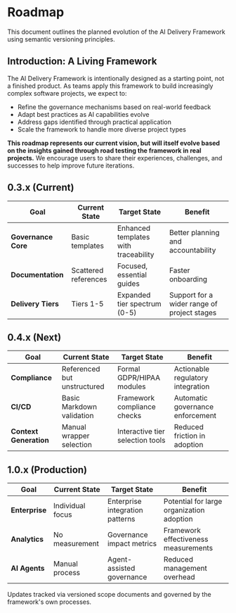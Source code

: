 # Roadmap

This document outlines the planned evolution of the AI Delivery Framework using semantic versioning principles.

## Introduction: A Living Framework

The AI Delivery Framework is intentionally designed as a starting point, not a finished product. As teams apply this framework to build increasingly complex software projects, we expect to:

- Refine the governance mechanisms based on real-world feedback
- Adapt best practices as AI capabilities evolve
- Address gaps identified through practical application
- Scale the framework to handle more diverse project types

**This roadmap represents our current vision, but will itself evolve based on the insights gained through road testing the framework in real projects.** We encourage users to share their experiences, challenges, and successes to help improve future iterations.

## 0.3.x (Current)

| Goal | Current State | Target State | Benefit |
|------|--------------|--------------|---------|
| **Governance Core** | Basic templates | Enhanced templates with traceability | Better planning and accountability |
| **Documentation** | Scattered references | Focused, essential guides | Faster onboarding |
| **Delivery Tiers** | Tiers 1-5 | Expanded tier spectrum (0-5) | Support for a wider range of project stages |

## 0.4.x (Next)

| Goal | Current State | Target State | Benefit |
|------|--------------|--------------|---------|
| **Compliance** | Referenced but unstructured | Formal GDPR/HIPAA modules | Actionable regulatory integration |
| **CI/CD** | Basic Markdown validation | Framework compliance checks | Automatic governance enforcement |
| **Context Generation** | Manual wrapper selection | Interactive tier selection tools | Reduced friction in adoption |

## 1.0.x (Production)

| Goal | Current State | Target State | Benefit |
|------|--------------|--------------|---------|
| **Enterprise** | Individual focus | Enterprise integration patterns | Potential for large organization adoption |
| **Analytics** | No measurement | Governance impact metrics | Framework effectiveness measurements |
| **AI Agents** | Manual process | Agent-assisted governance | Reduced management overhead |

Updates tracked via versioned scope documents and governed by the framework's own processes. 
